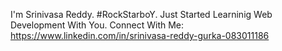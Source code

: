 I'm Srinivasa Reddy.
#RockStarboY.
Just Started Learninig Web Development With You.
Connect With Me: https://www.linkedin.com/in/srinivasa-reddy-gurka-083011186

